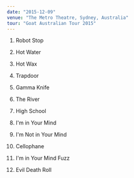```yaml
---
date: "2015-12-09"
venue: "The Metro Theatre, Sydney, Australia"
tour: "Goat Australian Tour 2015"
---
```



 1. Robot Stop

 2. Hot Water

 3. Hot Wax

 4. Trapdoor

 5. Gamma Knife

 6. The River

 7. High School

 8. I'm in Your Mind

 9. I'm Not in Your Mind

10. Cellophane

11. I'm in Your Mind Fuzz

12. Evil Death Roll


